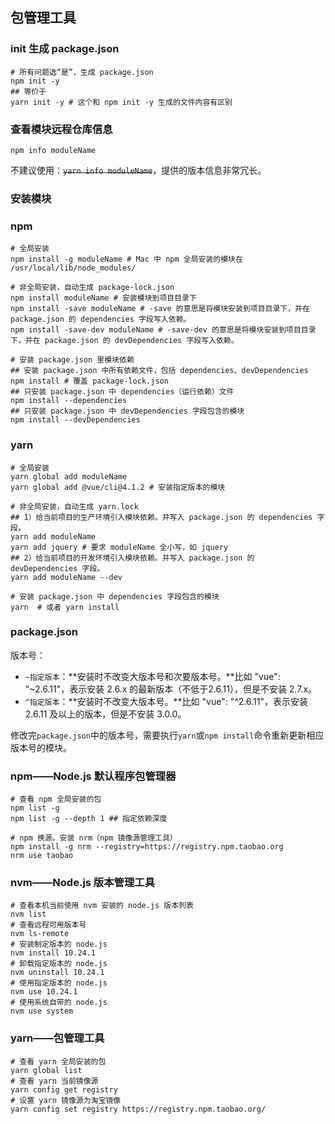 ## 包管理工具

### init 生成 package.json

```shell
# 所有问题选“是”，生成 package.json
npm init -y 
## 等价于
yarn init -y # 这个和 npm init -y 生成的文件内容有区别
```

### 查看模块远程仓库信息

```shell
npm info moduleName
```

不建议使用：~~`yarn info moduleName`~~，提供的版本信息非常冗长。

### 安装模块

### npm

```shell
# 全局安装
npm install -g moduleName # Mac 中 npm 全局安装的模块在 /usr/local/lib/node_modules/

# 非全局安装，自动生成 package-lock.json
npm install moduleName # 安装模块到项目目录下
npm install -save moduleName # -save 的意思是将模块安装到项目目录下，并在 package.json 的 dependencies 字段写入依赖。
npm install -save-dev moduleName # -save-dev 的意思是将模块安装到项目目录下，并在 package.json 的 devDependencies 字段写入依赖。

# 安装 package.json 里模块依赖
## 安装 package.json 中所有依赖文件，包括 dependencies、devDependencies
npm install # 覆盖 package-lock.json
## 只安装 package.json 中 dependencies（运行依赖）文件
npm install --dependencies
## 只安装 package.json 中 devDependencies 字段包含的模块
npm install --devDependencies
```

### yarn

```shell
# 全局安装
yarn global add moduleName
yarn global add @vue/cli@4.1.2 # 安装指定版本的模块

# 非全局安装，自动生成 yarn.lock
## 1）给当前项目的生产环境引入模块依赖。并写入 package.json 的 dependencies 字段。
yarn add moduleName 
yarn add jquery # 要求 moduleName 全小写，如 jquery
## 2）给当前项目的开发环境引入模块依赖。并写入 package.json 的 devDependencies 字段。
yarn add moduleName --dev

# 安装 package.json 中 dependencies 字段包含的模块
yarn  # 或者 yarn install
```



### package.json

版本号：

- `~指定版本`：**安装时不改变大版本号和次要版本号。**比如 "vue": "~2.6.11"，表示安装 2.6.x 的最新版本（不低于2.6.11），但是不安装 2.7.x。
- `^指定版本`：**安装时不改变大版本号。**比如 "vue": "^2.6.11"，表示安装 2.6.11 及以上的版本，但是不安装 3.0.0。

修改完`package.json`中的版本号，需要执行`yarn`或`npm install`命令重新更新相应版本号的模块。

### npm——Node.js 默认程序包管理器

```shell
# 查看 npm 全局安装的包
npm list -g
npm list -g --depth 1 ## 指定依赖深度

# npm 换源。安装 nrm（npm 镜像源管理工具）
npm install -g nrm --registry=https://registry.npm.taobao.org
nrm use taobao
```

### nvm——Node.js 版本管理工具

```shell
# 查看本机当前使用 nvm 安装的 node.js 版本列表
nvm list
# 查看远程可用版本号
nvm ls-remote
# 安装制定版本的 node.js
nvm install 10.24.1
# 卸载指定版本的 node.js
nvm uninstall 10.24.1
# 使用指定版本的 node.js
nvm use 10.24.1
# 使用系统自带的 node.js
nvm use system
```

### yarn——包管理工具

```shell
# 查看 yarn 全局安装的包
yarn global list
# 查看 yarn 当前镜像源
yarn config get registry
# 设置 yarn 镜像源为淘宝镜像
yarn config set registry https://registry.npm.taobao.org/
```

